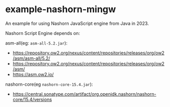 # example-nashorn-mingw
An example for using Nashorn JavaScript engine from Java in 2023.


Nashorn Script Engine depends on:

asm-all(eg: `asm-all-5.2.jar`):

- https://repository.ow2.org/nexus/content/repositories/releases/org/ow2/asm/asm-all/5.2/
- https://repository.ow2.org/nexus/content/repositories/releases/org/ow2/asm/
- https://asm.ow2.io/

nashorn-core(eg `nashorn-core-15.4.jar`):

- https://central.sonatype.com/artifact/org.openjdk.nashorn/nashorn-core/15.4/versions
